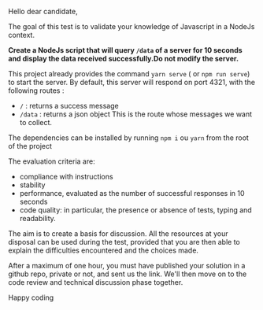 Hello dear candidate, 

The goal of this test is to validate your knowledge of Javascript in a NodeJs context.
   
**Create a NodeJs script that will query `/data` of a server for 10 seconds and display the data received successfully.Do not modify the server.**


This project already provides the command `yarn serve` ( or `npm run serve`) to start the server. By default, this server will respond on port 4321, with the following routes : 
* `/` : returns a success message
* `/data` : returns a json object This is the route whose messages we want to collect.

The dependencies can be installed by running `npm i` ou `yarn` from the root of the project


The evaluation criteria are:
* compliance with instructions
* stability
* performance, evaluated as the number of successful responses in 10 seconds
* code quality: in particular, the presence or absence of tests, typing and readability.


The aim is to create a basis for discussion. All the resources at your disposal can be used during the test, provided that you are then able to explain the difficulties encountered and the choices made.

After a maximum of one hour, you must have published your solution in a github repo, private or not, and sent us the link.  We'll then move on to the code review and technical discussion phase together.

Happy coding

